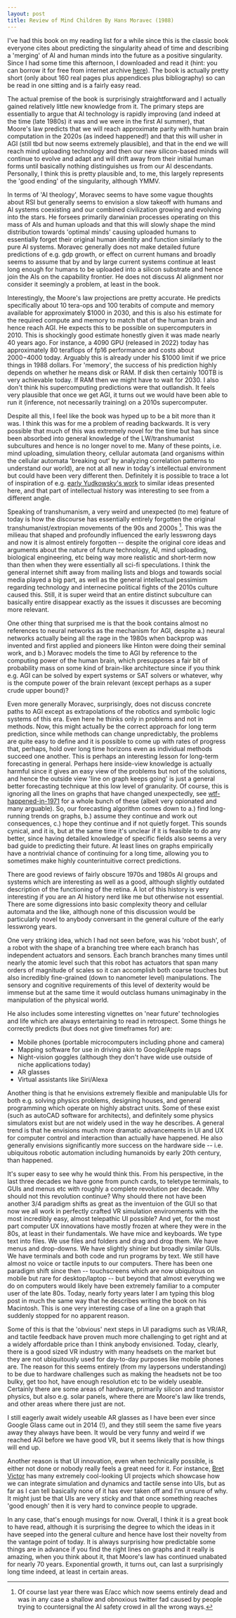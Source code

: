 ```yaml
---
layout: post
title: Review of Mind Children By Hans Moravec (1988)
---
```


I've had this book on my reading list for a while since this is the classic book everyone cites about predicting the singularity ahead of time and describing a 'merging' of AI and human minds into the future as a positive singularity. Since I had some time this afternoon, I downloaded and read it (hint: you can borrow it for free from internet archive [here](https://archive.org/details/mindchildren00hans/page/n11/mode/2up)). The book is actually pretty short (only about 160 real pages plus appendices plus bibliography) so can be read in one sitting and is a fairly easy read.

The actual premise of the book is surprisingly straightforward and I actually gained relatively little new knowledge from it. The primary steps are essentially to argue that AI technology is rapidly improving (and indeed at the time (late 1980s) it was and we were in the first AI summer), that Moore's law predicts that we will reach approximate parity with human brain computation in the 2020s (as indeed happened!) and that this will usher in AGI (still tbd but now seems extremely plausible), and that in the end we will reach mind uploading technology and then our new silicon-based minds will continue to evolve and adapt and will drift away from their initial human forms until basically nothing distinguishes us from our AI descendants. Personally, I think this is pretty plausible and, to me, this largely represents the 'good ending' of the singularity, although YMMV. 

In terms of 'AI theology', Moravec seems to have some vague thoughts about RSI but generally seems to envision a slow takeoff with humans and AI systems coexisting and our combined civilization growing and evolving into the stars. He forsees primarily darwinian processes operating on this mass of AIs and human uploads and that this will slowly shape the mind distribution towards 'optimal minds' causing uploaded humans to essentially forget their original human identity and function similarly to the pure AI systems. Moravec generally does not make detailed future predictions of e.g. gdp growth, or effect on current humans and broadly seems to assume that by and by large current systems continue at least long enough for humans to be uploaded into a silicon substrate and hence join the AIs on the capability frontier. He does not discuss AI alignment nor consider it seemingly a problem, at least in the book.

Interestingly, the Moore's law projections are pretty accurate. He predicts specifically about 10 tera-ops and 100 terabits of compute and memory available for approximately $1000 in 2030, and this is also his estimate for the required compute and memory to match that of the human brain and hence reach AGI. He expects this to be possible on supercomputers in 2010. This is shockingly good estimate honestly given it was made nearly 40 years ago. For instance, a 4090 GPU (released in 2022) today has approximately 80 teraflops of fp16 performance and costs about $2000-$4000 today. Arguably this is already under his $1000 limit if we price things in 1988 dollars. For 'memory', the success of his prediction highly depends on whether he means disk or RAM. If disk then certainly 100TB is very achievable today. If RAM then we might have to wait for 2030. I also don't think his supercomputing predictions were that outlandish. It feels very plausible that once we get AGI, it turns out we would have been able to run it (inference, not necessarily training) on a 2010s supercomputer. 

Despite all this, I feel like the book was hyped up to be a bit more than it was. I think this was for me a problem of reading backwards. It is very possible that much of this was extremely novel for the time but has since been absorbed into general knowledge of the LW/transhumanist subcultures and hence is no longer novel to me. Many of these points, i.e. mind uploading, simulation theory, cellular automata (and organisms within the cellular automata 'breaking out' by analyzing correlation patterns to understand our world), are not at all new in today's intellectual environment but could have been very different then. Definitely it is possible to trace a lot of inspiration of e.g. [early Yudkowsky's work](https://www.lesswrong.com/posts/5wMcKNAwB6X4mp9og/that-alien-message)  to similar ideas presented here, and that part of intellectual history was interesting to see from a different angle. 

Speaking of transhumanism, a very weird and unexpected (to me) feature of today is how the discourse has essentially entirely forgotten the original transhumanist/extropian movements of the 90s and 2000s [^1]. This was the milieau that shaped and profoundly influenced the early lesswrong days and now it is almost entirely forgotten -- despite the original core ideas and arguments about the nature of future technology, AI, mind uploading, biological engineering, etc being way more realistic and short-term now than then when they were essentially all sci-fi speculations. I think the general internet shift away from mailing lists and blogs and towards social media played a big part, as well as the general intellectual pessimism regarding technology and internecine political fights of the 2010s culture caused this. Still, it is super weird that an entire distinct subculture can basically entire disappear exactly as the issues it discusses are becoming more relevant.

One other thing that surprised me is that the book contains almost no references to neural networks as the mechanism for AGI, despite a.) neural networks actually being all the rage in the 1980s when backprop was invented and first applied and pioneers like Hinton were doing their seminal work, and b.) Moravec models the time to AGI by reference to the computing power of the human brain, which presupposes a fair bit of probability mass on some kind of brain-like architecture since if you think e.g. AGI can be solved by expert systems or SAT solvers or whatever, why is the compute power of the brain relevant (except perhaps as a super crude upper bound)? 

Even more generally Moravec, surprisingly, does not discuss concrete paths to AGI except as extrapolations of the robotics and symbolic logic systems of this era. Even here he thinks only in problems and not in methods. Now, this might actually be the correct approach for long term prediction, since while methods can change unpredictably, the problems are quite easy to define and it is possible to come up with rates of progress that, perhaps, hold over long time horizons even as individual methods succeed one another. This is perhaps an interesting lesson for long-term forecasting in general. Perhaps here inside-view knowledge is actually harmful since it gives an easy view of the problems but not of the solutions, and hence the outside view 'line on graph keeps going' is just a general better forecasting technique at this low level of granularity. Of course, this is ignoring all the lines on graphs that have changed unexpectedly, see [wtf-happened-in-1971](https://wtfhappenedin1971.com) for a whole bunch of these (albeit very opionated and many arguable). So, our forecasting algorithm comes down to a.) find long-running trends on graphs, b.) assume they continue and work out consequences, c.) hope they continue and if not quietly forget. This sounds cynical, and it is, but at the same time it's unclear if it is feasible to do any better, since having detailed knowledge of specific fields also seems a very bad guide to predicting their future. At least lines on graphs empirically have a nontrivial chance of continuing for a long time, allowing you to sometimes make highly counterintuitive correct predictions.

There are good reviews of fairly obscure 1970s and 1980s AI groups and systems which are interesting as well as a good, although slightly outdated description of the functioning of the retina. A lot of this history is very interesting if you are an AI history nerd like me but otherwise not essential. There are some digressions into basic complexity theory and cellular automata and the like, although none of this discussion would be particularly novel to anybody conversant in the general culture of the early lesswrong years.

One very striking idea, which I had not seen before, was his 'robot bush', of a robot with the shape of a branching tree where each branch has independent actuators and sensors. Each branch branches many times until nearly the atomic level such that this robot has actuators that span many orders of magnitude of scales so it can accomplish both coarse touches but also incredibly fine-grained (down to nanometer level) manipulations. The sensory and cognitive requirements of this level of dexterity would be immense but at the same time it would outclass humans unimaginaby in the manipulation of the physical world. 

He also includes some interesting vignettes on 'near future' technologies and life which are always entertaining to read in retrospect. Some things he correctly predicts (but does not give timeframes for) are:

- Mobile phones (portable microcomputers including phone and camera)
- Mapping software for use in driving akin to Google/Apple maps
- Night-vision goggles (although they don't have wide use outside of niche applications today)
- AR glasses
- Virtual assistants like Siri/Alexa

Another thing is that he envisions extremely flexible and manipulable UIs for both e.g. solving physics problems, designing houses, and general programming which operate on highly abstract units. Some of these exist (such as autoCAD software for architects), and definitely some physics simulators exist but are not widely used in the way he describes. A general trend is that he envisions much more dramatic advancements in UI and UX for computer control and interaction than actually have happened. He also generally envisions significantly more success on the hardware side -- i.e. ubiquitous robotic automation including humanoids by early 20th century, than happened. 

It's super easy to see why he would think this. From his perspective, in the last three decades we have gone from punch cards, to teletype terminals, to GUIs and menus etc with roughly a complete revolution per decade. Why should not this revolution continue? Why should there not have been another 3/4 paradigm shifts as great as the inventuion of the GUI so that now we all work in perfectly crafted VR simulation environments with the most incredibly easy, almost telepathic UI possible? And yet, for the most part computer UX innovations have mostly frozen at where they were in the 80s, at least in their fundamentals.  We have mice and keyboards. We type text into files. We use files and folders and drag and drop them. We have menus and drop-downs.  We have slightly shinier but broadly similar GUIs. We have terminals and both code and run programs by text. We still have almost no voice or tactile inputs to our computers. 
There has been one paradigm shift since then -- touchscreens which are now ubiquitous on mobile but rare for desktop/laptop -- but beyond that almost everything we do on computers would likely have been extremely familiar to a computer user of the late 80s. Today, nearly forty years later I am typing this blog post in much the same way that he describes writing the book on his Macintosh. This is one very interesting case of a line on a graph that suddenly stopped for no apparent reason.

Some of this is that the 'obvious' next steps in UI paradigms such as VR/AR, and tactile feedback have proven much more challenging to get right and at a widely affordable price than I think anybody envisioned. Today, clearly, there is a good sized VR industry with many headsets on the market but they are not ubiquitously used for day-to-day purposes like mobile phones are. The reason for this seems entirely (from my laypersons understanding) to be due to hardware challenges such as making the headsets not be too bulky, get too hot, have enough resolution etc to be widely useable. Certainly there are some areas of hardware, primarily silicon and transistor physics, but also e.g. solar panels, where there are Moore's law like trends, and other areas where there just are not. 

I still eagerly await widely useable AR glasses as I have been ever since Google Glass came out in 2014 (!), and they still seem the same five years away they always have been. It would be very funny and weird if we reached AGI before we have good VR, but it seems likely that is how things will end up. 

Another reason is that UI innovation, even when technically possible, is either not done or nobody really feels a great need for it. For instance, [Bret Victor](https://worrydream.com) has many extremely cool-looking UI projects which showcase how we can integrate simulation and dynamics and tactile sense into UIs, but as far as I can tell basically none of it has ever taken off and I'm unsure of why. It might just be that UIs are very sticky and that once something reaches 'good enough' then it is very hard to convince people to upgrade. 

In any case, that's enough musings for now. Overall, I think it is a great book to have read, although it is surprising the degree to which the ideas in it have seeped into the general culture and hence have lost their novelty from the vantage point of today. It is always surprising how predictable some things are in advance if you find the right lines on graphs and it really is amazing, when you think about it, that Moore's law has continued unabated for nearly 70 years. Exponential growth, it turns out, can last a surprisingly long time indeed, at least in certain areas.

[^1]: Of course last year there was E/acc which now seems entirely dead and was in any case a shallow and obnoxious twitter fad caused by people trying to countersignal the AI safety crowd in all the wrong ways.

[^2]: In the last few years it has become possible to use LLMs for drafting or editing my blogs, which does constitute a paradigm shift but I have extensively tried using GPT4 and Claude to help with writing and haven't found immense utility from this yet.
